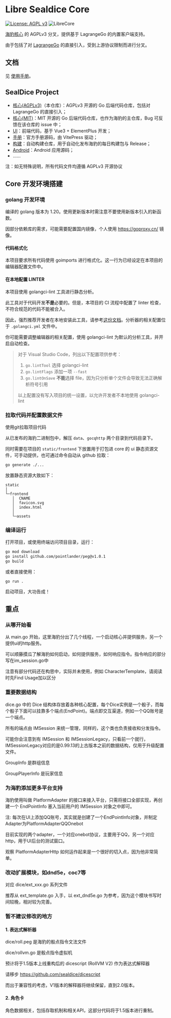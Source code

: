 # Libre Sealdice Core

[![License: AGPL v3](https://img.shields.io/badge/License-AGPL%20v3-brightgreen.svg)](https://www.gnu.org/licenses/agpl-3.0)
![LibreCore](https://img.shields.io/badge/SealDice-LibreCore-blue)

[海豹核心](https://github.com/sealdice/sealdice-core) 的 AGPLv3 分叉，提供基于 LagrangeGo 的内置客户端支持。

由于包括了对 [LagrangeGo](https://github.com/LagrangeDev/LagrangeGo) 的直接引入，受到上游协议限制而进行分叉。

## 文档

见 [使用手册](https://sealdice.github.io/sealdice-manual-next/)。

## SealDice Project

- [核心(AGPLv3)](https://github.com/sealdice/sealdice-core)（本仓库）：AGPLv3 开源的 Go 后端代码仓库，包括对 LagrangeGo 的直接引入；
- [核心(MIT)](https://github.com/sealdice/sealdice-core)：MIT 开源的 Go 后端代码仓库，也作为海豹的主仓库，Bug 可反馈在该仓库的 issue 中；
- [UI](https://github.com/sealdice/sealdice-ui)：前端代码，基于 Vue3 + ElementPlus 开发；
- [手册](https://github.com/sealdice/sealdice-manual-next)：官方手册源码，由 VitePress 驱动；
- [构建](https://github.com/sealdice/sealdice-build)：自动构建仓库，用于自动化发布海豹的每日构建包与 Release；
- [Android](https://github.com/sealdice/sealdice-android)：Android 应用源码；
- ……

注：如无特殊说明，所有代码文件均遵循 AGPLv3 开源协议

## Core 开发环境搭建

### golang 开发环境

编译的 golang 版本为 1.20。使用更新版本时需注意不要使用新版本引入的新函数。

因部分依赖库的需求，可能需要配置国内镜像，个人使用 <https://goproxy.cn/> 镜像。

#### 代码格式化

本项目要求所有代码使用 goimports 进行格式化。这一行为已经设定在本项目的编辑器配置文件中。

#### 在本地配置 LINTER

本项目使用 golangci-lint 工具进行静态分析。

此工具对于代码开发**不是**必要的。但是，本项目的 CI 流程中配置了 linter 检查，不符合规范的代码不能被合入。

因此，强烈推荐开发者在本地安装此工具，请参考[这份文档](https://golangci-lint.run/usage/install/#local-installation)。分析器的相关配置位于 `.golangci.yml` 文件中。

你可能需要调整编辑器的相关配置，使用 golangci-lint 为默认的分析工具，并开启自动检查。

> 对于 Visual Studio Code，列出以下配置项供参考：
>
> 1. `go.lintTool` 选择 golangci-lint
> 2. `go.lintFlags` 添加一项 `--fast`
> 3. `go.lintOnSave` **不能**选择 file，因为只分析单个文件会导致无法正确解析符号引用
>
> 以上配置没有写入项目的统一设置，以允许开发者不本地使用 golangci-lint

### 拉取代码并配置数据文件

使用git拉取项目代码

从已发布的海豹二进制包中，解压 `data`、`gocqhttp` 两个目录到代码目录下。

同时需要在项目的 `static/frontend` 下放置用于打包进 core 的 ui 静态资源文件，可手动提供，也可通过命令自动从 github 拉取：

```bash
go generate ./...
```

放置静态资源大致如下：

```text
static
│
└─frontend
   │  CNAME
   │  favicon.svg
   │  index.html
   │
   └─assets
```

### 编译运行

打开项目，或使用终端访问项目目录，运行：

```bash
go mod download
go install github.com/pointlander/peg@v1.0.1
go build
```

或者直接使用：

```shell
go run .
```

启动项目，大功告成！

## 重点

### 从哪开始看

从 main.go 开始，这里海豹分出了几个线程，一个启动核心并提供服务，另一个提供ui的http服务。

可以顺藤摸瓜了解海豹如何启动，如何提供服务，如何响应指令。指令响应的部分写在im_session.go中

注意有部分代码还在构思中，实际并未使用，例如 CharacterTemplate，请阅读时先Find Usage加以区分

### 重要数据结构

dice.go 中的 Dice 结构体存放着各种核心配置，每个Dice实例是一个骰子，而每个骰子下面可以挂靠多个端点(EndPoint)。端点即交互渠道，例如一个QQ账号是一个端点。

所有的端点由 IMSession 来统一管理，同样的，这个类也负责接收和分发指令。

可能你会注意到有 IMSession 和 IMSessionLegacy，只看前一个就行，IMSessionLegacy对应的是0.99.13的上古版本之前的数据结构，仅用于升级配置文件。

GroupInfo 是群组信息

GroupPlayerInfo 是玩家信息

### 为海豹添加更多平台支持

海豹使用叫做 PlatformAdapter 的接口来接入平台，只需将接口全部实现，再创建一个 EndPointInfo 塞入当前用户的 IMSession 对象之中即可。

注: 每次在UI上添加QQ账号，其实就是创建了一个EndPointInfo对象，并制定Adapter为PlatformAdapterQQOnebot

目前实现的两个adapter，一个对应onebot协议，主要用于QQ，另一个对应http，用于UI后台的测试窗口。

观察 PlatformAdapterHttp 如何运作起来是一个很好的切入点，因为他非常简单。

### 改动扩展模块，如dnd5e，coc7等

对应 dice/ext_xxx.go 系列文件

推荐从 ext_template.go 入手，以 ext_dnd5e.go 为参考，因为这个模块书写时间较晚，相对较为完善。

### 暂不建议修改的地方

#### 1. 表达式解析器

dice/roll.peg 是海豹的骰点指令文法文件

dice/rollvm.go 是骰点指令虚拟机

预计将于1.5版本上线重构后的 dicescript (RollVM V2) 作为表达式解释器

请移步 <https://github.com/sealdice/dicescript>

而出于兼容性的考虑，V1版本的解释器将继续保留，直到2.0版本。

#### 2. 角色卡

角色数据相关，包括存取机制和相关API，这部分代码将于1.5版本进行重制。
